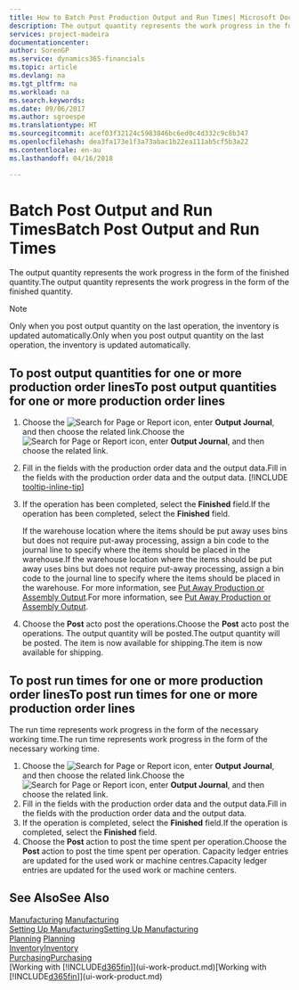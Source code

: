 ```yaml
---
title: How to Batch Post Production Output and Run Times| Microsoft Docs
description: The output quantity represents the work progress in the form of the finished quantity.
services: project-madeira
documentationcenter: 
author: SorenGP
ms.service: dynamics365-financials
ms.topic: article
ms.devlang: na
ms.tgt_pltfrm: na
ms.workload: na
ms.search.keywords: 
ms.date: 09/06/2017
ms.author: sgroespe
ms.translationtype: HT
ms.sourcegitcommit: acef03f32124c5983846bc6ed0c4d332c9c8b347
ms.openlocfilehash: dea3fa173e1f3a73abac1b22ea111ab5cf5b3a22
ms.contentlocale: en-au
ms.lasthandoff: 04/16/2018

---
```

# <a name="batch-post-output-and-run-times"></a><span data-ttu-id="743c5-103">Batch Post Output and Run Times</span><span class="sxs-lookup"><span data-stu-id="743c5-103">Batch Post Output and Run Times</span></span>
<span data-ttu-id="743c5-104">The output quantity represents the work progress in the form of the finished quantity.</span><span class="sxs-lookup"><span data-stu-id="743c5-104">The output quantity represents the work progress in the form of the finished quantity.</span></span>  

> [!NOTE]
> <span data-ttu-id="743c5-105">Only when you post output quantity on the last operation, the inventory is updated automatically.</span><span class="sxs-lookup"><span data-stu-id="743c5-105">Only when you post output quantity on the last operation, the inventory is updated automatically.</span></span>  

## <a name="to-post-output-quantities-for-one-or-more-production-order-lines"></a><span data-ttu-id="743c5-106">To post output quantities for one or more production order lines</span><span class="sxs-lookup"><span data-stu-id="743c5-106">To post output quantities for one or more production order lines</span></span>
1. <span data-ttu-id="743c5-107">Choose the ![Search for Page or Report](media/ui-search/search_small.png "Search for Page or Report icon") icon, enter **Output Journal**, and then choose the related link.</span><span class="sxs-lookup"><span data-stu-id="743c5-107">Choose the ![Search for Page or Report](media/ui-search/search_small.png "Search for Page or Report icon") icon, enter **Output Journal**, and then choose the related link.</span></span>  
2. <span data-ttu-id="743c5-108">Fill in the fields with the production order data and the output data.</span><span class="sxs-lookup"><span data-stu-id="743c5-108">Fill in the fields with the production order data and the output data.</span></span> [!INCLUDE [tooltip-inline-tip](includes/tooltip-inline-tip_md.md)]
3. <span data-ttu-id="743c5-109">If the operation has been completed, select the **Finished** field.</span><span class="sxs-lookup"><span data-stu-id="743c5-109">If the operation has been completed, select the **Finished** field.</span></span>  

    <span data-ttu-id="743c5-110">If the warehouse location where the items should be put away uses bins but does not require put-away processing,  assign a bin code to the journal line to specify where the items should be placed in the warehouse.</span><span class="sxs-lookup"><span data-stu-id="743c5-110">If the warehouse location where the items should be put away uses bins but does not require put-away processing,  assign a bin code to the journal line to specify where the items should be placed in the warehouse.</span></span> <span data-ttu-id="743c5-111">For more information, see [Put Away Production or Assembly Output](warehouse-how-to-put-away-production-output.md).</span><span class="sxs-lookup"><span data-stu-id="743c5-111">For more information, see [Put Away Production or Assembly Output](warehouse-how-to-put-away-production-output.md).</span></span>  

4. <span data-ttu-id="743c5-112">Choose the **Post** acto post the operations.</span><span class="sxs-lookup"><span data-stu-id="743c5-112">Choose the **Post** acto post the operations.</span></span> <span data-ttu-id="743c5-113">The output quantity will be posted.</span><span class="sxs-lookup"><span data-stu-id="743c5-113">The output quantity will be posted.</span></span> <span data-ttu-id="743c5-114">The item is now available for shipping.</span><span class="sxs-lookup"><span data-stu-id="743c5-114">The item is now available for shipping.</span></span>  

## <a name="to-post-run-times-for-one-or-more-production-order-lines"></a><span data-ttu-id="743c5-115">To post run times for one or more production order lines</span><span class="sxs-lookup"><span data-stu-id="743c5-115">To post run times for one or more production order lines</span></span>
<span data-ttu-id="743c5-116">The run time represents work progress in the form of the necessary working time.</span><span class="sxs-lookup"><span data-stu-id="743c5-116">The run time represents work progress in the form of the necessary working time.</span></span>    

1.  <span data-ttu-id="743c5-117">Choose the ![Search for Page or Report](media/ui-search/search_small.png "Search for Page or Report icon") icon, enter **Output Journal**, and then choose the related link.</span><span class="sxs-lookup"><span data-stu-id="743c5-117">Choose the ![Search for Page or Report](media/ui-search/search_small.png "Search for Page or Report icon") icon, enter **Output Journal**, and then choose the related link.</span></span>  
2. <span data-ttu-id="743c5-118">Fill in the fields with the production order data and the output data.</span><span class="sxs-lookup"><span data-stu-id="743c5-118">Fill in the fields with the production order data and the output data.</span></span>  
3.  <span data-ttu-id="743c5-119">If the operation is completed, select the **Finished** field.</span><span class="sxs-lookup"><span data-stu-id="743c5-119">If the operation is completed, select the **Finished** field.</span></span>  
4. <span data-ttu-id="743c5-120">Choose the **Post** action to post the time spent per operation.</span><span class="sxs-lookup"><span data-stu-id="743c5-120">Choose the **Post** action to post the time spent per operation.</span></span> <span data-ttu-id="743c5-121">Capacity ledger entries are updated for the used work or machine centres.</span><span class="sxs-lookup"><span data-stu-id="743c5-121">Capacity ledger entries are updated for the used work or machine centers.</span></span>

## <a name="see-also"></a><span data-ttu-id="743c5-122">See Also</span><span class="sxs-lookup"><span data-stu-id="743c5-122">See Also</span></span>  
<span data-ttu-id="743c5-123">[Manufacturing](production-manage-manufacturing.md)  </span><span class="sxs-lookup"><span data-stu-id="743c5-123">[Manufacturing](production-manage-manufacturing.md)  </span></span>  
[<span data-ttu-id="743c5-124">Setting Up Manufacturing</span><span class="sxs-lookup"><span data-stu-id="743c5-124">Setting Up Manufacturing</span></span>](production-configure-production-processes.md)  
<span data-ttu-id="743c5-125">[Planning](production-planning.md)    </span><span class="sxs-lookup"><span data-stu-id="743c5-125">[Planning](production-planning.md)    </span></span>  
[<span data-ttu-id="743c5-126">Inventory</span><span class="sxs-lookup"><span data-stu-id="743c5-126">Inventory</span></span>](inventory-manage-inventory.md)  
[<span data-ttu-id="743c5-127">Purchasing</span><span class="sxs-lookup"><span data-stu-id="743c5-127">Purchasing</span></span>](purchasing-manage-purchasing.md)  
<span data-ttu-id="743c5-128">[Working with [!INCLUDE[d365fin](includes/d365fin_md.md)]](ui-work-product.md)</span><span class="sxs-lookup"><span data-stu-id="743c5-128">[Working with [!INCLUDE[d365fin](includes/d365fin_md.md)]](ui-work-product.md)</span></span>

